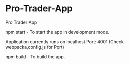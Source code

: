 # Pro-Trader-App
Pro Trader App

npm start - To start the app in development mode.

Application currently runs on localhost Port: 4001 (Check webpacka,config.js for Port)


npm build - To build the app.

